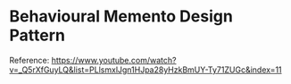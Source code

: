 # Behavioural Memento Design Pattern
Reference: https://www.youtube.com/watch?v=_Q5rXfGuyLQ&list=PLlsmxlJgn1HJpa28yHzkBmUY-Ty71ZUGc&index=11